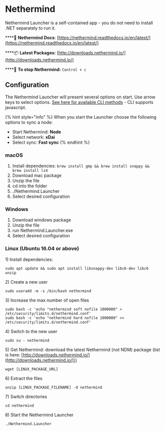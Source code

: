 # Nethermind

Nethermind Launcher is a self-contained app - you do not need to install .NET separately to run it. 

\*\*\*\*📄 **Nethermind Docs**: [https://nethermind.readthedocs.io/en/latest/](https://nethermind.readthedocs.io/en/latest/)

\*\*\*\*📦 **Latest Packages:** [http://downloads.nethermind.io/](http://downloads.nethermind.io/)

\*\*\*\*🛑 **To stop Nethermind:** `Control + c`

## **Configuration**

The Nethermind Launcher will present several options on start. Use arrow keys to select options. [See here for available CLI methods](https://nethermind.readthedocs.io/en/latest/cli.html) - CLI supports javascript.

{% hint style="info" %}
When you start the Launcher choose the following options to sync a node:

* Start Nethermind: **Node**
* Select network: **xDai** 
* Select sync: **Fast sync**
{% endhint %}

### **macOS**

1. Install dependencies: `brew install gmp && brew install snappy && brew install lz4`
2. Download mac package
3. Unzip the file
4. cd into the folder
5. ./Nethermind.Launcher
6. Select desired configuration

### **Windows**

1. Download windows package 
2. Unzip the file
3. run Nethermind.Launcher.exe
4. Select desired configuration

### **Linux** \(Ubuntu 16.04 or above\)

1\) Install dependencies: 

```text
sudo apt update && sudo apt install libsnappy-dev libc6-dev libc6 unzip
```

2\) Create a new user

```text
sudo useradd -m -s /bin/bash nethermind
```

3\) Increase the max number of open files

```text
sudo bash -c 'echo "nethermind soft nofile 1000000" > /etc/security/limits.d/nethermind.conf'
sudo bash -c 'echo "nethermind hard nofile 1000000" >> /etc/security/limits.d/nethermind.conf'
```

4\) Switch to the new user

```text
sudo su - nethermind
```

5\) Get Nethermind: download the latest Nethermind \(not NDM\) package \(list is here: [http://downloads.nethermind.io/](http://downloads.nethermind.io/)\) 

```text
wget [LINUX_PACKAGE_URL]
```

6\) Extract the files

```text
unzip [LINUX_PACKAGE_FILENAME] -d nethermind
```

7\) Switch directories

```text
cd nethermind
```

8\) Start the Nethermind Launcher 

```text
./Nethermind.Launcher
```

